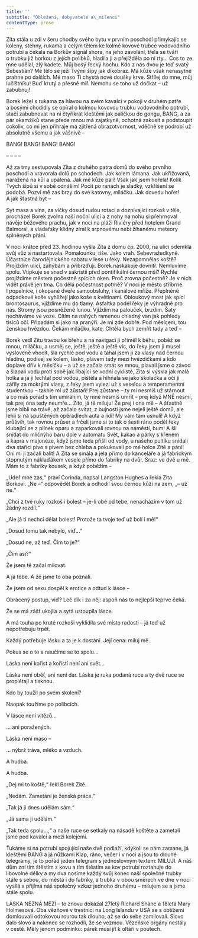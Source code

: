 ```yaml
---
title: ''
subtitle: "Obležení, dobyvatelé a\_milenci"
contentType: prose
---
```


  

Zita stála u zdi v šeru chodby svého bytu v prvním poschodí přimykajíc se koleny, stehny, rukama a celým tělem ke kolmé kovové trubce vodovodního potrubí a čekala na Borkův signál shora, na jeho zavolání, třela se tváří o trubku již horkou z jejích polibků, hladila ji a přejížděla po ní rty… Cos to ze mne udělal, zlý kadete. Můj bosý řecký hochu. Kdo z nás dvou je teď svatý Šebestián? Mé tělo se ježí Tvými šípy jak dikobraz. Má kůže však nenasytně prahne po dalších. Mé maso Ti chystá nové doušky krve. Střílej do mne, můj lučištníku! Buď krutý a přesně miř. Nemohu se toho už dočkat – už zabubnuj!

Borek ležel s rukama za hlavou na svém kavalci v pokoji v druhém patře a bosými chodidly se opíral o kolmou kovovou trubku vodovodního potrubí, stačí zabubnovat na ni čtyřikrát kleštěmi jak paličkou do gongu, BANG, a za pár okamžiků stane přede mnou má zajatkyně, ochotná zakusit a podstoupit cokoliv, co mi jen přihraje má zjitřená obrazotvornost, vděčně se podrobí už absolutně všemu a jak vášnivě –

BANG! BANG! BANG! BANG!

– – – –

Až za tmy sestupovala Zita z druhého patra domů do svého prvního poschodí a vrávorala dolů po schodech. Jak kolem lámaná. Jak ukřižovaná, naražená na kůl a upálená. Jak mě kůže pálí! Však jak jsem hořela! Kolik Tvých šípů si v sobě odnáším! Pocit po ranách je sladký, vzkříšení se podobá. Pozvi mě zas brzy do své katovny, miláčku. Jak dovedu hořet! A jak šťastná být –

Syt masa a vína, za víčky dosud rudou rotaci a doznívající rozkoš v těle, procházel Borek zvolna naší noční ulicí a z nohy na nohu si přehrnoval návěje béžového prachu, jak v noci na pláži Riviéry před hotelem Grand Balmoral, a vladařsky klidný zíral k srpnovému nebi žíhanému meteory splněných přání.

V noci krátce před 23. hodinou vyšla Zita z domu čp. 2000, na ulici odemkla svůj vůz a nastartovala. Pomalounku, tiše. Jako vrah. Sebevražedkyně. Účastnice čarodějnického sabatu v lese u řeky. Nezapomnělas koště? Projíždím ulicí, zahýbám a přibrzďuji. Borek naskakuje dovnitř. Nemluvíme spolu. Vtipkuje se snad v sakristii před pontifikální černou mší? Rychle projíždíme městem počestně spících oken. Proč zrovna počestně? Je v nich vidět právě jen tma. Co dělá počestnost potmě? V noci je město stříbrné. I popelnice, i okopané dveře samoobsluhy, i kanálové mříže. Přeplněné odpadkové koše vyhlížejí jako koše s květinami. Obloukový most jak spící brontosaurus, vjíždíme mu do tlamy. Asfaltka podél řeky je výhradně pro nás. Stromy jsou posněžené lunou. Vjíždím na palouček, brzdím. Šaty necháváme ve voze. Cítím na nahých ramenou chladný van jak pohledy tisíců očí. Připadám si jako na pranýři. Je mi zde dobře. Pod měsícem, tou ženskou hvězdou. Čekám miláčku, kate. Chtěla bych zemřít tady a teď –

Borek vedl Zitu travou ke břehu a na navigaci ji přiměl k běhu, poběž se mnou, miláčku, a usměj se, ještě, ještě a ještě víc, do řeky jsem ji musel vysloveně vhodit, šla rychle pod vodu a tahal jsem ji za vlasy nad černou hladinu, podívej se kolem, lásko, plavem tady mezi hvězdičkami a kdo doplave dřív k měsíčku – a už se začala smát se mnou, plavali jsme o závod a šlapali vodu proti sobě jak líbající se vodní cyklisté, Zita si výskla jak malá holka a já ji lechtal pod vodou, pištěla a hihňala se jako školačka a oči jí zářily za mokrými vlasy, z řeky jsem vylezl už s veselou a temperamentní studentkou – takhle mi už zůstaň! Prej zůstane – ty mi nesmíš už stárnout a co máš pořád s tím umíráním, ty mně nesmíš umřít – prej když MNĚ nesmí, tak prej ona tedy neumře… Zito, já tě miluju! Že prej i ona mě – A šťastně jsme blbli na trávě, až začalo svítat, z bujnosti jsme nejeli ještě domů, ale lehli si na spuštěných opěradlech auta a lidi! My vám tam usnuli! A když průšvih, tak rovnou průser a frčeli jsme si to tak o šesti ráno podél řeky klubající se z plínek oparu a zaparkovali rovnou na náměstí, bum! A šli snídat do mlíčnýho baru dole v automatu Svět, kakao a párky s křenem a kapra v majonéze, když jsme teda přišli od vody, u našeho pultíku snídali dva staříci pivo s pivem bez chleba a pokukovali po mé holce Zitě a páni! Oni mi ji začali balit! A Zita se smála a jela přímo do kanceláře a já fabrickým stopnutým náklaďákem vesele přímo do fabriky na dvůr. Sraz: ve dvě u mě. Mám to z fabriky kousek, a když poběžím –

„Udeř mne zas,“ praví Corinda, napsal Langston Hughes a řekla Zita Borkovi. „Ne –“ odpověděl Borek a odhodil svou černou kůži na zem, „– už ne.“

„Chci z tvé ruky rozkoš i bolest – je-li obé od tebe, nenacházím v tom už žádný rozdíl.“

„Ale já ti nechci dělat bolest! Protože ta tvoje teď už bolí i mě!“

„Dosud tomu tak nebylo, viď…“

„Dosud ne, až teď. Čím to je?“

„Čím asi?“

Že jsem tě začal milovat.

A já tebe. A že jsme to oba poznali.

Že jsem od sexu dospěl k erotice a odtud k lásce –

Obrácený postup, viď? Leč dík i za něj: aspoň nás to nejlepší teprve čeká.

Že se má zášť ukojila a sytá ustoupila lásce.

A má touha po kruté rozkoši vyklidila své místo radosti – já teď už nepotřebuju trpět.

Každý potřebuje lásku a ta je k dostání. Její cena: miluj mě.

Pokus se o to a naučíme se to spolu…

Láska není kořist a kořistí není ani svět…

Láska není oběť, ani není dar. Láska je ruka podaná ruce a ty dvě ruce se proplétají a tisknou.

Kdo by toužil po svém skolení?

Naopak toužíme po polibcích.

V lásce není vítězů…

… ani poražených.

Láska není maso –

… nýbrž tráva, mléko a vzduch.

A hudba.

A hudba.

„Dej mi to koště,“ řekl Borek Zitě.

„Nedám. Zametání je ženská práce.“

„Tak já ji dnes udělám sám.“

„Já sama ji udělám.“

„Tak teda spolu…,“ a naše ruce se setkaly na násadě koštěte a zametali jsme pod kavalci a mezi kolejemi.

Ťukáme si na potrubí spojující naše dvě podlaží, kdykoli se nám zamane, já kleštěmi BANG a já nůžkami Klap, ráno, večer i v noci a jsou to dlouhé telegramy, je to pořád jeden telegram s jednoslovným textem: MILUJI. A náš dům zní tím štěstím z kovu a tím štěstím se kov potrubí roztahuje do libovolné délky a my dva nosíme každý svůj konec naší společné trubky stále s sebou, do města i do fabriky, a trubka v obou směrech ve dne v noci vysílá a přijímá náš společný vzkaz jednoho druhému – milujem se a jsme stále spolu.

  

LÁSKA NEZNÁ MEZÍ – to znovu dokázal 27letý Richard Shane a 18letá Mary Holmesová. Oba vězňové v trestnici na Long Islandu v USA se s obtížemi domlouvali odtokovou rourou tak dlouho, až se do sebe zamilovali. Slovo dalo slovo a nakonec se rozhodli, že se vezmou. Vězeňské orgány nestály v cestě. Měly jenom podmínku: párek musí jít k oltáři v poutech.
